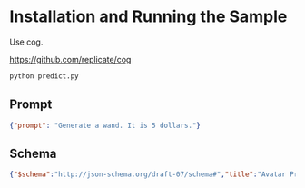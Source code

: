 # Installation and Running the Sample

Use cog.

https://github.com/replicate/cog

```bash
python predict.py
```

## Prompt

```json
{"prompt": "Generate a wand. It is 5 dollars."}
```

## Schema

```json
{"$schema":"http://json-schema.org/draft-07/schema#","title":"Avatar Prop","type":"object","properties":{"id":{"description":"Unique identifier for the avatar prop."}}}"
```